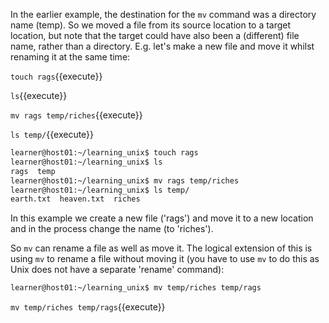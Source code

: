 
In the earlier example, the destination for the `mv` command was a directory name (temp). So we moved a file from its source location to a target location, but note that the target could have also been a (different) file name, rather than a directory. E.g. let's make a new file and move it whilst renaming it at the same time:


`touch rags`{{execute}}

`ls`{{execute}}

`mv rags temp/riches`{{execute}}

`ls temp/`{{execute}}


```bash
learner@host01:~/learning_unix$ touch rags
learner@host01:~/learning_unix$ ls
rags  temp
learner@host01:~/learning_unix$ mv rags temp/riches
learner@host01:~/learning_unix$ ls temp/
earth.txt  heaven.txt  riches
```

In this example we create a new file ('rags') and move it to a new location and in the process change the name (to 'riches').

So `mv` can rename a file as well as move it. The logical extension of this is using `mv` to rename a file without moving it (you have to use `mv` to do this as Unix does not have a separate 'rename' command):

```bash
learner@host01:~/learning_unix$ mv temp/riches temp/rags
```

`mv temp/riches temp/rags`{{execute}}
